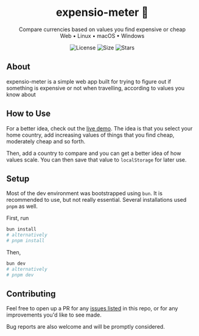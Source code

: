 <div align="center">
<h1> expensio-meter 💸 </h1>

Compare currencies based on values you find expensive or cheap  <br />
Web • Linux • macOS • Windows <br />

![License](https://img.shields.io/github/license/nidnogg/expensio-meter?style=for-the-badge)
![Size](https://img.shields.io/github/repo-size/nidnogg/expensio-meter?color=orange&logo=rust&style=for-the-badge)
![Stars](https://img.shields.io/github/stars/nidnogg/expensio-meter?color=red&style=for-the-badge)
</div>

## About
expensio-meter is a simple web app built for trying to figure out if something is expensive or not when travelling, according to values you know about

## How to Use
For a better idea, check out the [live demo](https://nidnogg.github.io/expensio-meter/). The idea is that you select your home country, add increasing values of things that you find cheap, moderately cheap and so forth.

Then, add a country to compare and you can get a better idea of how values scale. You can then save that value to `localStorage` for later use.

## Setup
Most of the dev environment was bootstrapped using `bun`. It is recommended to use, but not really essential. Several installations used `pnpm` as well.

First, run 
```bash
bun install
# alternatively 
# pnpm install
```

Then, 
```bash
bun dev
# alternatively 
# pnpm dev
```

## Contributing
Feel free to open up a PR for any [issues listed](https://github.com/nidnogg/expensio-meter/issues) in this repo, or for any improvements you'd like to see made.

Bug reports are also welcome and will be promptly considered.


